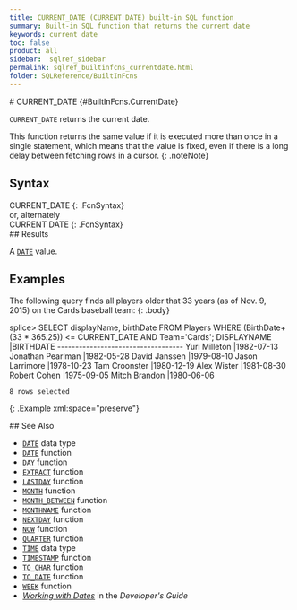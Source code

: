 ```yaml
---
title: CURRENT_DATE (CURRENT DATE) built-in SQL function
summary: Built-in SQL function that returns the current date
keywords: current date
toc: false
product: all
sidebar:  sqlref_sidebar
permalink: sqlref_builtinfcns_currentdate.html
folder: SQLReference/BuiltInFcns
---
```

<section>
<div class="TopicContent" data-swiftype-index="true" markdown="1">
# CURRENT_DATE   {#BuiltInFcns.CurrentDate}

`CURRENT_DATE` returns the current date.

This function returns the same value if it is executed more than once in
a single statement, which means that the value is fixed, even if there
is a long delay between fetching rows in a cursor.
{: .noteNote}

## Syntax

<div class="fcnWrapperWide" markdown="1">
    CURRENT_DATE
{: .FcnSyntax}

</div>
or, alternately

<div class="fcnWrapperWide" markdown="1">
    CURRENT DATE
{: .FcnSyntax}

</div>
## Results

A [`DATE`](sqlref_builtinfcns_date.html) value.

## Examples

The following query finds all players older that 33 years (as of Nov. 9,
2015) on the Cards baseball team:
{: .body}

<div class="preWrapper" markdown="1">
    splice> SELECT displayName, birthDate
       FROM Players
       WHERE (BirthDate+(33 * 365.25)) <= CURRENT_DATE AND Team='Cards';
    DISPLAYNAME             |BIRTHDATE
    -----------------------------------
    Yuri Milleton           |1982-07-13
    Jonathan Pearlman       |1982-05-28
    David Janssen           |1979-08-10
    Jason Larrimore         |1978-10-23
    Tam Croonster           |1980-12-19
    Alex Wister             |1981-08-30
    Robert Cohen            |1975-09-05
    Mitch Brandon           |1980-06-06
    
    8 rows selected
{: .Example xml:space="preserve"}

</div>
## See Also

* [`DATE`](sqlref_builtinfcns_date.html) data type
* [`DATE`](sqlref_builtinfcns_date.html) function
* [`DAY`](sqlref_builtinfcns_day.html) function
* [`EXTRACT`](sqlref_builtinfcns_extract.html) function
* [`LASTDAY`](sqlref_builtinfcns_day.html) function
* [`MONTH`](sqlref_builtinfcns_month.html) function
* [`MONTH_BETWEEN`](sqlref_builtinfcns_monthbetween.html) function
* [`MONTHNAME`](sqlref_builtinfcns_monthname.html) function
* [`NEXTDAY`](sqlref_builtinfcns_day.html) function
* [`NOW`](sqlref_builtinfcns_now.html) function
* [`QUARTER`](sqlref_builtinfcns_quarter.html) function
* [`TIME`](sqlref_builtinfcns_time.html) data type
* [`TIMESTAMP`](sqlref_builtinfcns_timestamp.html) function
* [`TO_CHAR`](sqlref_builtinfcns_char.html) function
* [`TO_DATE`](sqlref_builtinfcns_date.html) function
* [`WEEK`](sqlref_builtinfcns_week.html) function
* *[Working with Dates](developers_fundamentals_dates.html)* in the
  *Developer's Guide*

</div>
</section>

